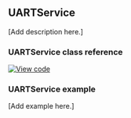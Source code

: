 ## UARTService

[Add description here.]

### UARTService class reference

[![View code](https://www.mbed.com/embed/?type=library)](http://os.mbed.com/docs/v5.7/mbed-os-api-doxy/class_u_a_r_t_service.html)

### UARTService example

[Add example here.]
